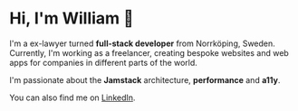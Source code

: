 # Hi, I'm William 👋

I'm a ex-lawyer turned **full-stack developer** from Norrköping, Sweden. Currently, I'm working as a freelancer, creating bespoke websites and web apps for companies in different parts of the world.

I'm passionate about the **Jamstack** architecture, **performance** and **a11y**.

You can also find me on [LinkedIn](https://linkedin.com/in/daghouz).
